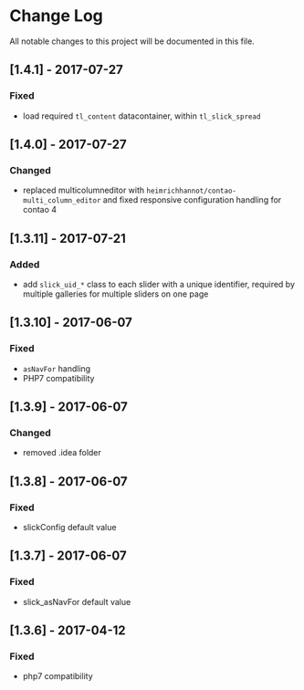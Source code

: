 # Change Log
All notable changes to this project will be documented in this file.

## [1.4.1] - 2017-07-27

### Fixed

- load required `tl_content` datacontainer, within `tl_slick_spread`

## [1.4.0] - 2017-07-27

### Changed

- replaced multicolumneditor with `heimrichhannot/contao-multi_column_editor` and fixed responsive configuration handling for contao 4

## [1.3.11] - 2017-07-21

### Added
- add `slick_uid_*` class to each slider with a unique identifier, required by multiple galleries for multiple sliders on one page  

## [1.3.10] - 2017-06-07

### Fixed
- `asNavFor` handling
- PHP7 compatibility

## [1.3.9] - 2017-06-07

### Changed
- removed .idea folder

## [1.3.8] - 2017-06-07

### Fixed
- slickConfig default value

## [1.3.7] - 2017-06-07

### Fixed
- slick_asNavFor default value

## [1.3.6] - 2017-04-12

### Fixed
- php7 compatibility
